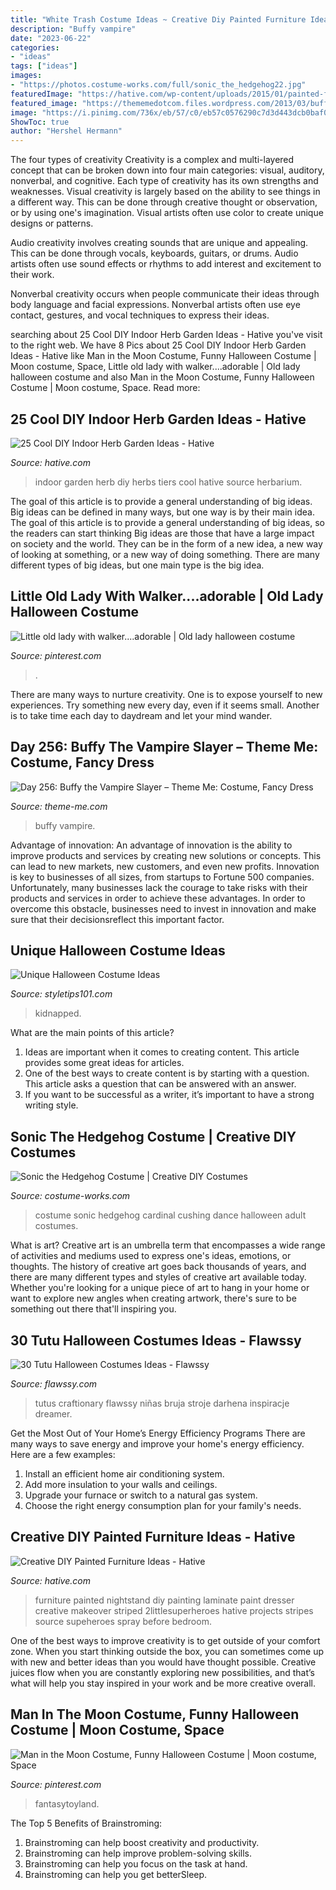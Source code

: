 ```yaml
---
title: "White Trash Costume Ideas ~ Creative Diy Painted Furniture Ideas"
description: "Buffy vampire"
date: "2023-06-22"
categories:
- "ideas"
tags: ["ideas"]
images:
- "https://photos.costume-works.com/full/sonic_the_hedgehog22.jpg"
featuredImage: "https://hative.com/wp-content/uploads/2015/01/painted-furniture-ideas/15-painted-furniture-ideas.jpg"
featured_image: "https://thememedotcom.files.wordpress.com/2013/03/buffy-costume-mid-staking.jpg"
image: "https://i.pinimg.com/736x/eb/57/c0/eb57c0576290c7d3d443dcb0baf04eb4--adult-halloween-halloween-ideas.jpg"
ShowToc: true
author: "Hershel Hermann"
---
```



The four types of creativity
Creativity is a complex and multi-layered concept that can be broken down into four main categories: visual, auditory, nonverbal, and cognitive. Each type of creativity has its own strengths and weaknesses.
Visual creativity is largely based on the ability to see things in a different way. This can be done through creative thought or observation, or by using one's imagination. Visual artists often use color to create unique designs or patterns.

Audio creativity involves creating sounds that are unique and appealing. This can be done through vocals, keyboards, guitars, or drums. Audio artists often use sound effects or rhythms to add interest and excitement to their work.

Nonverbal creativity occurs when people communicate their ideas through body language and facial expressions. Nonverbal artists often use eye contact, gestures, and vocal techniques to express their ideas.

	

		
searching about 25 Cool DIY Indoor Herb Garden Ideas - Hative you've visit to the right web. We have 8 Pics about 25 Cool DIY Indoor Herb Garden Ideas - Hative like Man in the Moon Costume, Funny Halloween Costume | Moon costume, Space, Little old lady with walker....adorable | Old lady halloween costume and also Man in the Moon Costume, Funny Halloween Costume | Moon costume, Space. Read more:
		
    
## 25 Cool DIY Indoor Herb Garden Ideas - Hative

<img loading=lazy src="https://hative.com/wp-content/uploads/2014/11/indoor-garden/25-tiers-of-herbs.jpg" onerror="this.onerror=null;this.src='https://tse2.mm.bing.net/th?id=OIP.4RnxXOb-65zizvkcVai5qAHaK_&amp;pid=15.1';" alt="25 Cool DIY Indoor Herb Garden Ideas - Hative">

_Source: hative.com_

>indoor garden herb diy herbs tiers cool hative source herbarium. 

	

The goal of this article is to provide a general understanding of big ideas. Big ideas can be defined in many ways, but one way is by their main idea. The goal of this article is to provide a general understanding of big ideas, so the readers can start thinking
Big ideas are those that have a large impact on society and the world. They can be in the form of a new idea, a new way of looking at something, or a new way of doing something. There are many different types of big ideas, but one main type is the big idea.

    
## Little Old Lady With Walker....adorable | Old Lady Halloween Costume

<img loading=lazy src="https://i.pinimg.com/736x/ea/db/13/eadb134fdfc90cb4f82ab8ed86315d3f--old-lady-costume-grandma-costume.jpg" onerror="this.onerror=null;this.src='https://tse4.mm.bing.net/th?id=OIP.HIme2cByCAfxA489m48NhgAAAA&amp;pid=15.1';" alt="Little old lady with walker....adorable | Old lady halloween costume">

_Source: pinterest.com_

>. 

	

There are many ways to nurture creativity. One is to expose yourself to new experiences. Try something new every day, even if it seems small. Another is to take time each day to daydream and let your mind wander.

    
## Day 256: Buffy The Vampire Slayer – Theme Me: Costume, Fancy Dress

<img loading=lazy src="https://thememedotcom.files.wordpress.com/2013/03/buffy-costume-mid-staking.jpg" onerror="this.onerror=null;this.src='https://tse2.mm.bing.net/th?id=OIP.2Z5lbCHQsPssn0Ar9mlhvgHaK_&amp;pid=15.1';" alt="Day 256: Buffy the Vampire Slayer – Theme Me: Costume, Fancy Dress">

_Source: theme-me.com_

>buffy vampire. 

	

Advantage of innovation:
An advantage of innovation is the ability to improve products and services by creating new solutions or concepts. This can lead to new markets, new customers, and even new profits. Innovation is key to businesses of all sizes, from startups to Fortune 500 companies. Unfortunately, many businesses lack the courage to take risks with their products and services in order to achieve these advantages. In order to overcome this obstacle, businesses need to invest in innovation and make sure that their decisionsreflect this important factor.

    
## Unique Halloween Costume Ideas

<img loading=lazy src="https://styletips101.com/wp-content/uploads/2014/10/kidnapped_mermaid_costume.jpg" onerror="this.onerror=null;this.src='https://tse1.mm.bing.net/th?id=OIP.FAzFvkGimKR4NBY5ErubbQHaJ4&amp;pid=15.1';" alt="Unique Halloween Costume Ideas">

_Source: styletips101.com_

>kidnapped. 

	

What are the main points of this article?
1. Ideas are important when it comes to creating content. This article provides some great ideas for articles.
2. One of the best ways to create content is by starting with a question. This article asks a question that can be answered with an answer.
3. If you want to be successful as a writer, it’s important to have a strong writing style.

    
## Sonic The Hedgehog Costume | Creative DIY Costumes

<img loading=lazy src="https://photos.costume-works.com/full/sonic_the_hedgehog22.jpg" onerror="this.onerror=null;this.src='https://tse3.mm.bing.net/th?id=OIP.zhXJGRjUZbyrOm26xC9OFAHaLO&amp;pid=15.1';" alt="Sonic the Hedgehog Costume | Creative DIY Costumes">

_Source: costume-works.com_

>costume sonic hedgehog cardinal cushing dance halloween adult costumes. 

	

What is art?
Creative art is an umbrella term that encompasses a wide range of activities and mediums used to express one's ideas, emotions, or thoughts. The history of creative art goes back thousands of years, and there are many different types and styles of creative art available today. Whether you're looking for a unique piece of art to hang in your home or want to explore new angles when creating artwork, there's sure to be something out there that'll inspiring you.

    
## 30 Tutu Halloween Costumes Ideas - Flawssy

<img loading=lazy src="http://flawssy.com/wp-content/uploads/2016/06/Witch-Tutu-from-Little-Dreamer-Inc.jpg" onerror="this.onerror=null;this.src='https://tse3.mm.bing.net/th?id=OIP.YrYLlvumCaGXJCX0WDitgAHaLH&amp;pid=15.1';" alt="30 Tutu Halloween Costumes Ideas - Flawssy">

_Source: flawssy.com_

>tutus craftionary flawssy niñas bruja stroje darhena inspiracje dreamer. 

	

Get the Most Out of Your Home’s Energy Efficiency Programs
There are many ways to save energy and improve your home's energy efficiency. Here are a few examples:
1. Install an efficient home air conditioning system.
2. Add more insulation to your walls and ceilings.
3. Upgrade your furnace or switch to a natural gas system.
4. Choose the right energy consumption plan for your family's needs.

    
## Creative DIY Painted Furniture Ideas - Hative

<img loading=lazy src="https://hative.com/wp-content/uploads/2015/01/painted-furniture-ideas/15-painted-furniture-ideas.jpg" onerror="this.onerror=null;this.src='https://tse3.mm.bing.net/th?id=OIP.aXCbdfpYZzLKJtuMIzokYQHaOv&amp;pid=15.1';" alt="Creative DIY Painted Furniture Ideas - Hative">

_Source: hative.com_

>furniture painted nightstand diy painting laminate paint dresser creative makeover striped 2littlesuperheroes hative projects stripes source supeheroes spray before bedroom. 

	

One of the best ways to improve creativity is to get outside of your comfort zone. When you start thinking outside the box, you can sometimes come up with new and better ideas than you would have thought possible. Creative juices flow when you are constantly exploring new possibilities, and that’s what will help you stay inspired in your work and be more creative overall.

    
## Man In The Moon Costume, Funny Halloween Costume | Moon Costume, Space

<img loading=lazy src="https://i.pinimg.com/736x/eb/57/c0/eb57c0576290c7d3d443dcb0baf04eb4--adult-halloween-halloween-ideas.jpg" onerror="this.onerror=null;this.src='https://tse1.mm.bing.net/th?id=OIP.R2GouZ-56EK5Kqhb44e5eAHaLI&amp;pid=15.1';" alt="Man in the Moon Costume, Funny Halloween Costume | Moon costume, Space">

_Source: pinterest.com_

>fantasytoyland. 

	

The Top 5 Benefits of Brainstroming:
1. Brainstroming can help boost creativity and productivity.
2. Brainstroming can help improve problem-solving skills.
3. Brainstroming can help you focus on the task at hand.
4. Brainstroming can help you get betterSleep.

